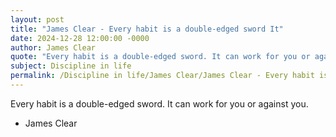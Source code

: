 ```yaml
---
layout: post
title: "James Clear - Every habit is a double-edged sword It"
date: 2024-12-28 12:00:00 -0000
author: James Clear
quote: "Every habit is a double-edged sword. It can work for you or against you."
subject: Discipline in life
permalink: /Discipline in life/James Clear/James Clear - Every habit is a double-edged sword It
---
```


Every habit is a double-edged sword. It can work for you or against you.

- James Clear
